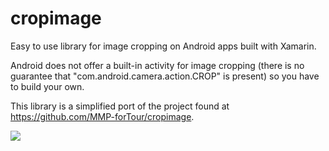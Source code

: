 cropimage
=========

Easy to use library for image cropping on Android apps built with Xamarin.

Android does not offer a built-in activity for image cropping (there
is no guarantee that "com.android.camera.action.CROP" is present) so
you have to build your own.

This library is a simplified port of the project found at
https://github.com/MMP-forTour/cropimage.

![](https://raw.github.com/markuspalme/cropimage-xamarin/master/Screenshot.png)
